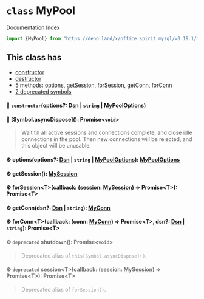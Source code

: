 # `class` MyPool

[Documentation Index](../README.md)

```ts
import {MyPool} from "https://deno.land/x/office_spirit_mysql/v0.19.1/mod.ts"
```

## This class has

- [constructor](#-constructoroptions-dsn--string--mypooloptions)
- [destructor](#-symbolasyncdispose-promisevoid)
- 5 methods:
[options](#-optionsoptions-dsn--string--mypooloptions-mypooloptions),
[getSession](#-getsession-mysession),
[forSession](#-forsessiontcallback-session-mysession--promiset-promiset),
[getConn](#-getconndsn-dsn--string-myconn),
[forConn](#-forconntcallback-conn-myconn--promiset-dsn-dsn--string-promiset)
- [2 deprecated symbols](#-deprecated-shutdown-promisevoid)


#### 🔧 `constructor`(options?: [Dsn](../class.Dsn/README.md) | `string` | [MyPoolOptions](../interface.MyPoolOptions/README.md))



#### 🔨 \[Symbol.asyncDispose](): Promise\<`void`>

> Wait till all active sessions and connections complete, and close idle connections in the pool.
> Then new connections will be rejected, and this object will be unusable.



#### ⚙ options(options?: [Dsn](../class.Dsn/README.md) | `string` | [MyPoolOptions](../interface.MyPoolOptions/README.md)): [MyPoolOptions](../interface.MyPoolOptions/README.md)



#### ⚙ getSession(): [MySession](../class.MySession/README.md)



#### ⚙ forSession\<T>(callback: (session: [MySession](../class.MySession/README.md)) => Promise\<T>): Promise\<T>



#### ⚙ getConn(dsn?: [Dsn](../class.Dsn/README.md) | `string`): [MyConn](../class.MyConn/README.md)



#### ⚙ forConn\<T>(callback: (conn: [MyConn](../class.MyConn/README.md)) => Promise\<T>, dsn?: [Dsn](../class.Dsn/README.md) | `string`): Promise\<T>



<div style="opacity:0.6">

#### ⚙ `deprecated` shutdown(): Promise\<`void`>

> Deprecated alias of `this[Symbol.asyncDispose]()`.



#### ⚙ `deprecated` session\<T>(callback: (session: [MySession](../class.MySession/README.md)) => Promise\<T>): Promise\<T>

> Deprecated alias of `forSession()`.



</div>

